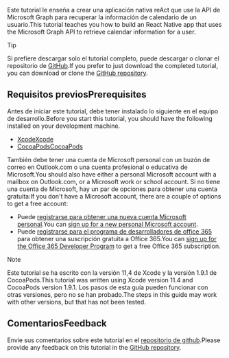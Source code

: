 <!-- markdownlint-disable MD002 MD041 -->

<span data-ttu-id="2f0a7-101">Este tutorial le enseña a crear una aplicación nativa reAct que use la API de Microsoft Graph para recuperar la información de calendario de un usuario.</span><span class="sxs-lookup"><span data-stu-id="2f0a7-101">This tutorial teaches you how to build an React Native app that uses the Microsoft Graph API to retrieve calendar information for a user.</span></span>

> [!TIP]
> <span data-ttu-id="2f0a7-102">Si prefiere descargar solo el tutorial completo, puede descargar o clonar el repositorio de [GitHub](https://github.com/microsoftgraph/msgraph-training-ios-objectivec).</span><span class="sxs-lookup"><span data-stu-id="2f0a7-102">If you prefer to just download the completed tutorial, you can download or clone the [GitHub repository](https://github.com/microsoftgraph/msgraph-training-ios-objectivec).</span></span>

## <a name="prerequisites"></a><span data-ttu-id="2f0a7-103">Requisitos previos</span><span class="sxs-lookup"><span data-stu-id="2f0a7-103">Prerequisites</span></span>

<span data-ttu-id="2f0a7-104">Antes de iniciar este tutorial, debe tener instalado lo siguiente en el equipo de desarrollo.</span><span class="sxs-lookup"><span data-stu-id="2f0a7-104">Before you start this tutorial, you should have the following installed on your development machine.</span></span>

- [<span data-ttu-id="2f0a7-105">Xcode</span><span class="sxs-lookup"><span data-stu-id="2f0a7-105">Xcode</span></span>](https://developer.apple.com/xcode/)
- [<span data-ttu-id="2f0a7-106">CocoaPods</span><span class="sxs-lookup"><span data-stu-id="2f0a7-106">CocoaPods</span></span>](https://cocoapods.org)

<span data-ttu-id="2f0a7-107">También debe tener una cuenta de Microsoft personal con un buzón de correo en Outlook.com o una cuenta profesional o educativa de Microsoft.</span><span class="sxs-lookup"><span data-stu-id="2f0a7-107">You should also have either a personal Microsoft account with a mailbox on Outlook.com, or a Microsoft work or school account.</span></span> <span data-ttu-id="2f0a7-108">Si no tiene una cuenta de Microsoft, hay un par de opciones para obtener una cuenta gratuita:</span><span class="sxs-lookup"><span data-stu-id="2f0a7-108">If you don't have a Microsoft account, there are a couple of options to get a free account:</span></span>

- <span data-ttu-id="2f0a7-109">Puede [registrarse para obtener una nueva cuenta Microsoft personal](https://signup.live.com/signup?wa=wsignin1.0&rpsnv=12&ct=1454618383&rver=6.4.6456.0&wp=MBI_SSL_SHARED&wreply=https://mail.live.com/default.aspx&id=64855&cbcxt=mai&bk=1454618383&uiflavor=web&uaid=b213a65b4fdc484382b6622b3ecaa547&mkt=E-US&lc=1033&lic=1).</span><span class="sxs-lookup"><span data-stu-id="2f0a7-109">You can [sign up for a new personal Microsoft account](https://signup.live.com/signup?wa=wsignin1.0&rpsnv=12&ct=1454618383&rver=6.4.6456.0&wp=MBI_SSL_SHARED&wreply=https://mail.live.com/default.aspx&id=64855&cbcxt=mai&bk=1454618383&uiflavor=web&uaid=b213a65b4fdc484382b6622b3ecaa547&mkt=E-US&lc=1033&lic=1).</span></span>
- <span data-ttu-id="2f0a7-110">Puede [registrarse para el programa de desarrolladores de office 365](https://developer.microsoft.com/office/dev-program) para obtener una suscripción gratuita a Office 365.</span><span class="sxs-lookup"><span data-stu-id="2f0a7-110">You can [sign up for the Office 365 Developer Program](https://developer.microsoft.com/office/dev-program) to get a free Office 365 subscription.</span></span>

> [!NOTE]
> <span data-ttu-id="2f0a7-111">Este tutorial se ha escrito con la versión 11,4 de Xcode y la versión 1.9.1 de CocoaPods.</span><span class="sxs-lookup"><span data-stu-id="2f0a7-111">This tutorial was written using Xcode version 11.4 and CocoaPods version 1.9.1.</span></span> <span data-ttu-id="2f0a7-112">Los pasos de esta guía pueden funcionar con otras versiones, pero no se han probado.</span><span class="sxs-lookup"><span data-stu-id="2f0a7-112">The steps in this guide may work with other versions, but that has not been tested.</span></span>

## <a name="feedback"></a><span data-ttu-id="2f0a7-113">Comentarios</span><span class="sxs-lookup"><span data-stu-id="2f0a7-113">Feedback</span></span>

<span data-ttu-id="2f0a7-114">Envíe sus comentarios sobre este tutorial en el [repositorio de github](https://github.com/microsoftgraph/msgraph-training-ios-objectivec).</span><span class="sxs-lookup"><span data-stu-id="2f0a7-114">Please provide any feedback on this tutorial in the [GitHub repository](https://github.com/microsoftgraph/msgraph-training-ios-objectivec).</span></span>
